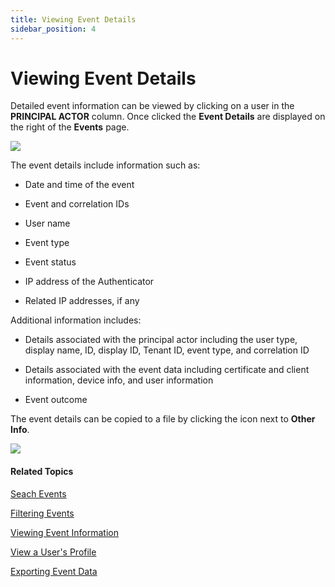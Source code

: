 ```yaml
---
title: Viewing Event Details
sidebar_position: 4
---   
```


Viewing Event Details
=====================

Detailed event information can be viewed by clicking on a user in the **PRINCIPAL ACTOR** column. Once clicked the **Event Details** are displayed on the right of the **Events** page.

![](/images/admin/events/eveent_details.PNG)

The event details include information such as:

*   Date and time of the event
    
*   Event and correlation IDs
    
*   User name
    
*   Event type
    
*   Event status
    
*   IP address of the Authenticator
    
*   Related IP addresses, if any
    

Additional information includes:

*   Details associated with the principal actor including the user type, display name, ID, display ID, Tenant ID, event type, and correlation ID
    
*   Details associated with the event data including certificate and client information, device info, and user information
    
*   Event outcome
    

The event details can be copied to a file by clicking the icon next to **Other Info**.

![](/images/admin/events/events_other_info.PNG)


#### Related Topics

[Seach Events](/docs/secure-work/events/search-events)

[Filtering Events](/docs/secure-work/events/filtering-events)

[Viewing Event Information](/docs/secure-work/events/viewing-event-information)

[View a User's Profile](/docs/secure-work/events/view-user-profile)

[Exporting Event Data](/docs/secure-work/events/exporting-event-data)